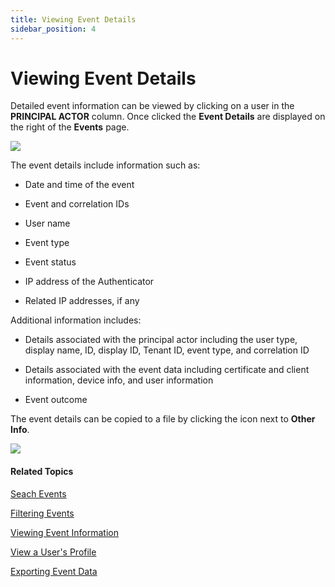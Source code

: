 ```yaml
---
title: Viewing Event Details
sidebar_position: 4
---   
```


Viewing Event Details
=====================

Detailed event information can be viewed by clicking on a user in the **PRINCIPAL ACTOR** column. Once clicked the **Event Details** are displayed on the right of the **Events** page.

![](/images/admin/events/eveent_details.PNG)

The event details include information such as:

*   Date and time of the event
    
*   Event and correlation IDs
    
*   User name
    
*   Event type
    
*   Event status
    
*   IP address of the Authenticator
    
*   Related IP addresses, if any
    

Additional information includes:

*   Details associated with the principal actor including the user type, display name, ID, display ID, Tenant ID, event type, and correlation ID
    
*   Details associated with the event data including certificate and client information, device info, and user information
    
*   Event outcome
    

The event details can be copied to a file by clicking the icon next to **Other Info**.

![](/images/admin/events/events_other_info.PNG)


#### Related Topics

[Seach Events](/docs/secure-work/events/search-events)

[Filtering Events](/docs/secure-work/events/filtering-events)

[Viewing Event Information](/docs/secure-work/events/viewing-event-information)

[View a User's Profile](/docs/secure-work/events/view-user-profile)

[Exporting Event Data](/docs/secure-work/events/exporting-event-data)